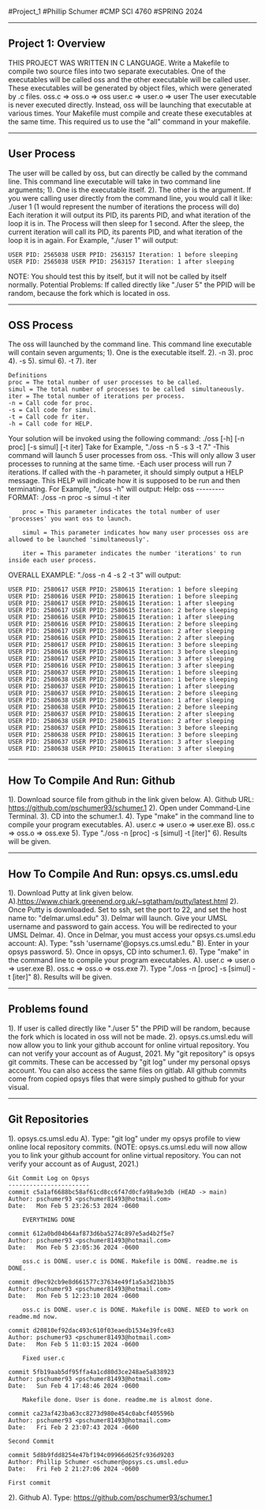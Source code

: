 #Project_1
#Phillip Schumer
#CMP SCI 4760
#SPRING 2024

-------------------
Project 1: Overview
-------------------
THIS PROJECT WAS WRITTEN IN C LANGUAGE.
Write a Makefile to compile two source files into two separate executables. One of the executables
will be called oss and the other executable will be called user. 
These executables will be generated by object files, which were generated by .c files.
    oss.c => oss.o => oss
    user.c => user.o => user
The user executable is never executed directly. Instead, oss will be launching that executable
 at various times. Your Makefile must compile and create these executables at the same time. 
 This required us to use the "all" command in your makefile.

------------
User Process
------------
The user will be called by oss, but can directly be called by the command line.
This command line executable will take in two  command line arguments; 
    1). One is the executable itself.
    2). The other is the argument. 
If you were calling user directly from the command line, you would call it like:
    ./user 1
    (1 would represent  the number of iterations the process will do)
Each iteration it will output its PID, its parents PID, and what iteration of the loop it is in.
The Process will then sleep for 1 second. 
After the sleep, the current iteration will call its PID, its parents PID, 
and what iteration of the loop it is in again.
    For Example, "./user 1" will output:

    USER PID: 2565038 USER PPID: 2563157 Iteration: 1 before sleeping
    USER PID: 2565038 USER PPID: 2563157 Iteration: 1 after sleeping

NOTE: You should test this by itself, but it will not be called by itself normally.
Potential Problems: If called directly like "./user 5" the PPID will be random, 
because the fork which is located in oss.

-----------
OSS Process
-----------
The oss will launched by the command line. This command line executable will contain seven arguments;
    1). One is the executable itself.
    2). -n
    3). proc
    4). -s
    5). simul
    6). -t
    7). iter

    Definitions
    proc = The total number of user processes to be called.
    simul = The total number of processes to be called  simultaneously.
    iter = The total number of iterations per process.
    -n = Call code for proc.
    -s = Call code for simul.
    -t = Call code fr iter.
    -h = Call code for HELP.

Your solution will be invoked using the following command:
./oss [-h] [-n proc] [-s simul] [-t iter]
Take for Example, "./oss -n 5 -s 3 -t 7."
    -This command will launch 5 user processes from oss. 
    -This will only allow 3 user processes to running at the same time.
    -Each user process will run 7 iterations.
If called with the -h parameter, it should simply output a HELP message.
This HELP will indicate how it is supposed to be run and then terminating.
For Example, "./oss -h" will output:
    Help: oss
    ---------
    FORMAT: ./oss -n proc -s simul -t iter

        proc = This parameter indicates the total number of user 'processes' you want oss to launch.

        simul = This parameter indicates how many user processes oss are allowed to be launched 'simultaneously'.

        iter = This parameter indicates the number 'iterations' to run inside each user process.

OVERALL EXAMPLE: "./oss -n 4 -s 2 -t 3" will output:

    USER PID: 2580617 USER PPID: 2580615 Iteration: 1 before sleeping
    USER PID: 2580616 USER PPID: 2580615 Iteration: 1 before sleeping
    USER PID: 2580617 USER PPID: 2580615 Iteration: 1 after sleeping
    USER PID: 2580617 USER PPID: 2580615 Iteration: 2 before sleeping
    USER PID: 2580616 USER PPID: 2580615 Iteration: 1 after sleeping
    USER PID: 2580616 USER PPID: 2580615 Iteration: 2 before sleeping
    USER PID: 2580617 USER PPID: 2580615 Iteration: 2 after sleeping
    USER PID: 2580616 USER PPID: 2580615 Iteration: 2 after sleeping
    USER PID: 2580617 USER PPID: 2580615 Iteration: 3 before sleeping
    USER PID: 2580616 USER PPID: 2580615 Iteration: 3 before sleeping
    USER PID: 2580617 USER PPID: 2580615 Iteration: 3 after sleeping
    USER PID: 2580616 USER PPID: 2580615 Iteration: 3 after sleeping
    USER PID: 2580637 USER PPID: 2580615 Iteration: 1 before sleeping
    USER PID: 2580638 USER PPID: 2580615 Iteration: 1 before sleeping
    USER PID: 2580637 USER PPID: 2580615 Iteration: 1 after sleeping
    USER PID: 2580637 USER PPID: 2580615 Iteration: 2 before sleeping
    USER PID: 2580638 USER PPID: 2580615 Iteration: 1 after sleeping
    USER PID: 2580638 USER PPID: 2580615 Iteration: 2 before sleeping
    USER PID: 2580637 USER PPID: 2580615 Iteration: 2 after sleeping
    USER PID: 2580638 USER PPID: 2580615 Iteration: 2 after sleeping
    USER PID: 2580637 USER PPID: 2580615 Iteration: 3 before sleeping
    USER PID: 2580638 USER PPID: 2580615 Iteration: 3 before sleeping
    USER PID: 2580637 USER PPID: 2580615 Iteration: 3 after sleeping
    USER PID: 2580638 USER PPID: 2580615 Iteration: 3 after sleeping

------------------------------
How To Compile And Run: Github
------------------------------
1). Download source file from github in the link given below.
        A). Github URL: https://github.com/pschumer93/schumer.1
2). Open under Command-Line Terminal.
3). CD into the schumer.1.
4). Type "make" in the command line to compile your program executables.
    A). user.c => user.o => user.exe
    B). oss.c => oss.o => oss.exe
5). Type "./oss -n [proc] -s [simul] -t [iter]"
6). Results will be given.

-----------------------------------------
How To Compile And Run: opsys.cs.umsl.edu
-----------------------------------------
1). Download Putty at link given below.
    A).https://www.chiark.greenend.org.uk/~sgtatham/putty/latest.html
2). Once Putty is downloaded. Set to ssh, set the port to 22, and set the host name
to: "delmar.umsl.edu"
3). Delmar will launch. Give your UMSL username and password to gain access. You will be
redirected to your UMSL Delmar.
4). Once in Delmar, you must access your opsys.cs.umsl.edu account:
    A). Type: "ssh 'username'@opsys.cs.umsl.edu."
    B). Enter in your opsys password.
5). Once in opsys, CD into schumer.1.
6). Type "make" in the command line to compile your program executables.
    A). user.c => user.o => user.exe
    B). oss.c => oss.o => oss.exe
7). Type "./oss -n [proc] -s [simul] -t [iter]"
8). Results will be given.

--------------
Problems found
--------------
1). If user is called directly like "./user 5" the PPID will be random, 
because the fork which is located in oss will not be made.
2). opsys.cs.umsl.edu will now allow you to link your github account for online virtual repository.
    You can not verify your account as of August, 2021. My "git repository" is opsys git commits.
    These can be accessed by "git log" under my personal opsys account. You can also access the same files
    on gitlab. All github commits come from copied opsys files that were simply pushed to github for your visual.

----------------
Git Repositories
----------------
1). opsys.cs.umsl.edu
    A). Type: "git log" under my opsys profile to view online local repository commits.
        (NOTE: opsys.cs.umsl.edu will now allow you to link your github account for online virtual repository.
        You can not verify your account as of August, 2021.)
		
	Git Commit Log on Opsys
	-----------------------
	commit c5a1af6688bc58af61cd8cc6f47d0cfa98a9e3db (HEAD -> main)
	Author: pschumer93 <pschumer81493@hotmail.com>
	Date:   Mon Feb 5 23:26:53 2024 -0600

		EVERYTHING DONE

	commit 612a0bd04b64af873d6ba5274c897e5ad4b2f5e7
	Author: pschumer93 <pschumer81493@hotmail.com>
	Date:   Mon Feb 5 23:05:36 2024 -0600

		oss.c is DONE. user.c is DONE. Makefile is DONE. readme.me is DONE.

	commit d9ec92cb9e8d661577c37634e49f1a5a3d21bb35
	Author: pschumer93 <pschumer81493@hotmail.com>
	Date:   Mon Feb 5 12:23:10 2024 -0600

		oss.c is DONE. user.c is DONE. Makefile is DONE. NEED to work on readme.md now.

	commit d20810ef92dac493c610f03eaedb1534e39fce83
	Author: pschumer93 <pschumer81493@hotmail.com>
	Date:   Mon Feb 5 11:03:15 2024 -0600

		Fixed user.c

	commit 5fb19aab5df95ffa4a1cd80d3ce248ae5a838923
	Author: pschumer93 <pschumer81493@hotmail.com>
	Date:   Sun Feb 4 17:48:46 2024 -0600

		Makefile done. User is done. readme.me is almost done.

	commit ca23af423ba63cc8273d980e454c0abcf405596b
	Author: pschumer93 <pschumer81493@hotmail.com>
	Date:   Fri Feb 2 23:07:43 2024 -0600

    Second Commit

	commit 5d8b9fdd8254e47bf194c09966d625fc936d9203
	Author: Phillip Schumer <schumer@opsys.cs.umsl.edu>
	Date:   Fri Feb 2 21:27:06 2024 -0600

    First commit

2). Github
    A). Type: https://github.com/pschumer93/schumer.1
	
	
